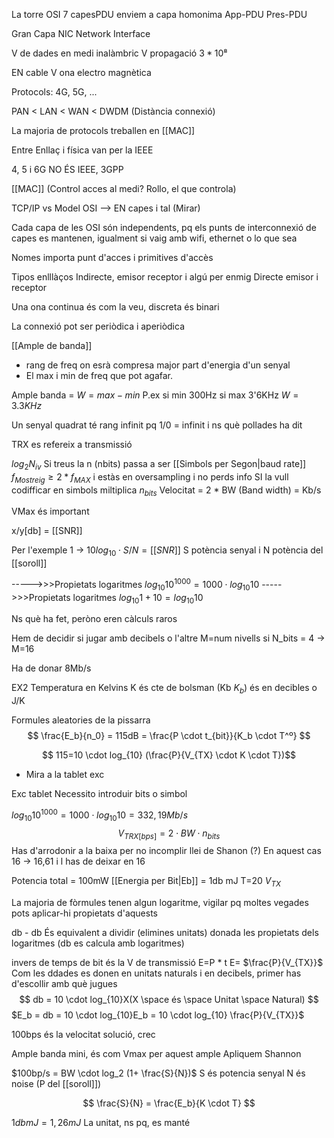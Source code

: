 La torre OSI
7 capesPDU enviem a capa homonima 
	App-PDU
	Pres-PDU



Gran Capa 
NIC
	Network Interface

V de dades en medi inalàmbric
	V propagació $3 *10⁸$

EN cable V ona electro magnètica

Protocols: 4G, 5G, ...

PAN < LAN < WAN < DWDM (Distància connexió)


La majoria de protocols treballen en [[MAC]]

Entre Enllaç i física van per la IEEE

4, 5 i 6G NO ÉS IEEE, 3GPP


[[MAC]] (Control acces al medi? Rollo, el que controla)




TCP/IP vs Model OSI --> EN capes i tal (Mirar)

Cada capa de les OSI són independents, pq els punts de interconnexió de capes es mantenen, igualment si vaig amb wifi, ethernet o lo que sea

Nomes importa punt d'acces i primitives d'accès


Tipos enlllàços
Indirecte, emisor receptor i algú per enmig
Directe emisor i receptor


Una ona continua és com la veu, discreta és binari 

La connexió pot ser periòdica i aperiòdica



[[Ample de banda]]
- rang de freq on esrà compresa major part d'energia d'un senyal
- El max i min de freq que pot agafar. 

Ample banda = $W=max-min$
	P.ex
	si min 300Hz
	si max 3'6KHz
	$W=3.3KHz$

Un senyal quadrat té rang infinit pq 1/0 = infinit i ns què pollades ha dit

TRX es refereix a transmissió

$log_2N_{iv}$ Si treus la n (nbits) passa a ser [[Simbols per Segon|baud rate]] 
$f_{Mostreig} \ge 2*f_{MAX}$
	i estàs en oversampling i no perds info
	SI la vull codifficar en simbols miltiplica $n_{bits}$
Velocitat = 2 * BW (Band width) = Kb/s

VMax és important

x/y[db] = [[SNR]]

Per l'exemple 1 -> $10log_{10} \cdot S/N = [[SNR]]$
	S potència senyal i N potència del [[soroll]]
	
----->>>Propietats logaritmes $log_{10} 10^{1000} = 1000 \cdot log_{10} 10$
----->>>Propietats logaritmes $log_{10} 1+ 10 = log_{10} 10$

Ns què ha fet, peròno eren càlculs raros

Hem de decidir si jugar amb decibels o l'altre
M=num nivells si N_bits = 4 -> M=16

Ha de donar 8Mb/s

EX2
	Temperatura en Kelvins
	K és cte de bolsman (Kb $K_b$)
		és en decibles o J/K
		

Formules aleatories de la pissarra
$$
\frac{E_b}{n_0} = 115dB = \frac{P \cdot t_{bit}}{K_b \cdot T^º}
$$

$$
115=10 \cdot log_{10}
(\frac{P}{V_{TX} \cdot K \cdot T})$$

* Mira a la tablet exc


Exc tablet
	Necessito introduir bits o simbol
	

$log_{10} 10^{1000} = 1000 \cdot log_{10} 10 = 332,19 Mb/s$
$$
V_{TRX[bps]} = 2 \cdot BW \cdot n_{bits}  
$$
Has d'arrodonir a la baixa per no incomplir llei de Shanon (?)
	En aquest cas 16 -> 16,61 i l has de deixar en 16


Potencia total = 100mW
[[Energia per Bit|Eb]] = 1db mJ
T=20
$V_{TX}$


La majoria de fòrmules tenen algun logaritme, vigilar pq moltes vegades pots aplicar-hi propietats d'aquests

db - db És equivalent a dividir (elimines unitats) donada les propietats dels logaritmes (db es calcula amb logaritmes)

invers de temps de bit és la V de transmissió
	E=P * t
	E= $\frac{P}{V_{TX}}$
	Com les ddades es donen en unitats naturals i en decibels, primer has d'escollir amb què jugues
	$$
	db = 10 \cdot log_{10}X(X \space és \space Unitat \space Natural)
	$$
$E_b = db = 10 \cdot log_{10}E_b = 10 \cdot log_{10} \frac{P}{V_{TX}}$

100bps és la velocitat solució, crec


Ample banda mini, és com Vmax per aquest ample
	Apliquem Shannon

$100bp/s = BW \cdot log_2 (1+ \frac{S}{N})$
	S és potencia senyal
	N és noise (P del [[soroll]])

$$
\frac{S}{N} = \frac{E_b}{K \cdot T}
$$


$1db mJ = 1,26mJ$
La unitat, ns pq, es manté

